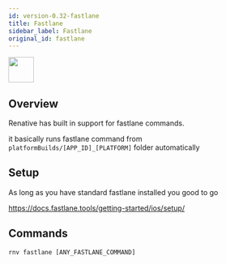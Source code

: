 ```yaml
---
id: version-0.32-fastlane
title: Fastlane
sidebar_label: Fastlane
original_id: fastlane
---
```


<img src="https://pbs.twimg.com/profile_images/571414468974739456/XtEn7sJS_400x400.png" width=50 height=50 />

## Overview

Renative has built in support for fastlane commands.

it basically runs fastlane command from `platformBuilds/[APP_ID]_[PLATFORM]` folder automatically

## Setup

As long as you have standard fastlane installed you good to go

https://docs.fastlane.tools/getting-started/ios/setup/

## Commands

`rnv fastlane [ANY_FASTLANE_COMMAND]`
